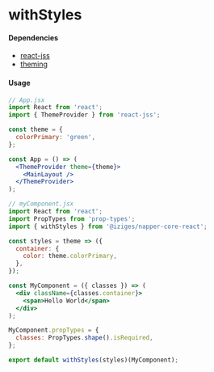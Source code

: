 # withStyles

#### Dependencies

- [react-jss](https://github.com/cssinjs/react-jss)
- [theming](https://github.com/cssinjs/theming)

#### Usage

```jsx
// App.jsx
import React from 'react';
import { ThemeProvider } from 'react-jss';

const theme = {
  colorPrimary: 'green',
};

const App = () => (
  <ThemeProvider theme={theme}>
    <MainLayout />
  </ThemeProvider>
);
```

```jsx
// myComponent.jsx
import React from 'react';
import PropTypes from 'prop-types';
import { withStyles } from '@iziges/napper-core-react';

const styles = theme => ({
  container: {
    color: theme.colorPrimary,
  },
});

const MyComponent = ({ classes }) => (
  <div className={classes.container}>
    <span>Hello World</span>
  </div>
);

MyComponent.propTypes = {
  classes: PropTypes.shape().isRequired,
};

export default withStyles(styles)(MyComponent);
```

